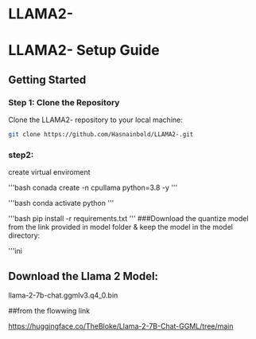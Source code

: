 # LLAMA2-
# LLAMA2- Setup Guide

## Getting Started

### Step 1: Clone the Repository

Clone the LLAMA2- repository to your local machine:

```bash
git clone https://github.com/Hasnainbold/LLAMA2-.git
```

### step2:

create virtual enviroment 

'''bash
conada create -n cpullama python=3.8 -y
'''

'''bash 
conda activate python
'''

'''bash
pip install -r requirements.txt
'''
###Download the quantize model from the link provided in model folder & keep the model in the model directory:

'''ini
## Download the Llama 2 Model:


llama-2-7b-chat.ggmlv3.q4_0.bin


##from the flowwing link

https://huggingface.co/TheBloke/Llama-2-7B-Chat-GGML/tree/main